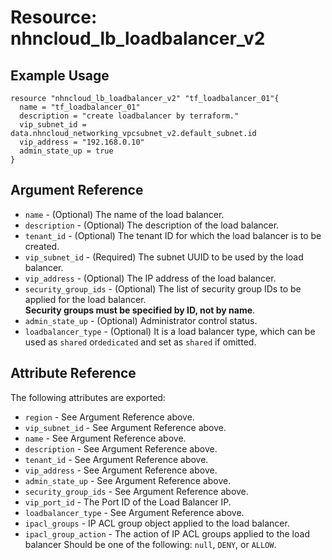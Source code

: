 # Resource: nhncloud_lb_loadbalancer_v2

## Example Usage

```
resource "nhncloud_lb_loadbalancer_v2" "tf_loadbalancer_01"{
  name = "tf_loadbalancer_01"
  description = "create loadbalancer by terraform."
  vip_subnet_id = data.nhncloud_networking_vpcsubnet_v2.default_subnet.id
  vip_address = "192.168.0.10"  
  admin_state_up = true
}
```

## Argument Reference

* `name` - (Optional) The name of the load balancer.
* `description` - (Optional) The description of the load balancer.
* `tenant_id` - (Optional) The tenant ID for which the load balancer is to be created.
* `vip_subnet_id` - (Required) The subnet UUID to be used by the load balancer.
* `vip_address` - (Optional) The IP address of the load balancer.
* `security_group_ids` - (Optional) The list of security group IDs to be applied for the load balancer.<br>**Security groups must be specified by ID, not by name**.
* `admin_state_up` - (Optional) Administrator control status.
* `loadbalancer_type` - (Optional) It is a load balancer type, which can be used as `shared` or`dedicated`
and set as `shared` if omitted.

## Attribute Reference

The following attributes are exported:

* `region` - See Argument Reference above.
* `vip_subnet_id` - See Argument Reference above.
* `name` - See Argument Reference above.
* `description` - See Argument Reference above.
* `tenant_id` - See Argument Reference above.
* `vip_address` - See Argument Reference above.
* `admin_state_up` - See Argument Reference above.
* `security_group_ids` - See Argument Reference above.
* `vip_port_id` - The Port ID of the Load Balancer IP.
* `loadbalancer_type` - See Argument Reference above.
* `ipacl_groups` - IP ACL group object applied to the load balancer.
* `ipacl_group_action` - The action of IP ACL groups applied to the load balancer
Should be one of the following: `null`, `DENY`, or `ALLOW`.